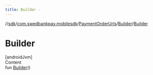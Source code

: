 ```yaml
---
title: Builder -
---
```

//[sdk](../../../../index)/[com.swedbankpay.mobilesdk](../../index)/[PaymentOrderUrls](../index)/[Builder](index)/[Builder](-builder)



# Builder  
[androidJvm]  
Content  
fun [Builder](-builder)()  



